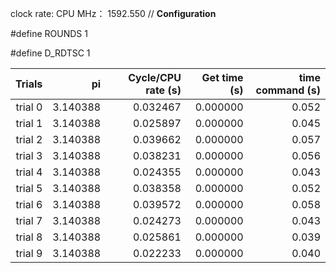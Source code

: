 clock rate:
CPU MHz：                        1592.550
// **Configuration**

#define ROUNDS 1

#define D_RDTSC 1

| Trials | pi | Cycle/CPU rate (s) | Get time (s) | time command (s) |
|-:|-:|-:|-:|-:|
| trial 0 |  3.140388 | 0.032467 | 0.000000 | 0.052 |
| trial 1 |  3.140388 | 0.025897 | 0.000000 | 0.045 |
| trial 2 |  3.140388 | 0.039662 | 0.000000 | 0.057 |
| trial 3 |  3.140388 | 0.038231 | 0.000000 | 0.056 |
| trial 4 |  3.140388 | 0.024355 | 0.000000 | 0.043 |
| trial 5 |  3.140388 | 0.038358 | 0.000000 | 0.052 |
| trial 6 |  3.140388 | 0.039572 | 0.000000 | 0.058 |
| trial 7 |  3.140388 | 0.024273 | 0.000000 | 0.043 |
| trial 8 |  3.140388 | 0.025861 | 0.000000 | 0.039 |
| trial 9 |  3.140388 | 0.022233 | 0.000000 | 0.040 |

